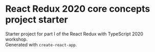 # React Redux 2020 core concepts project starter
Starter project for part I of the React Redux with TypeScript 2020 workshop.  
Generated with `create-react-app`.  
